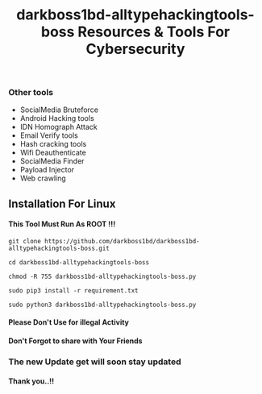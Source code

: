 <h1 align="center">darkboss1bd-alltypehackingtools-boss Resources & Tools For Cybersecurity</h1><br/>

### Other tools

- SocialMedia Bruteforce
- Android Hacking tools
- IDN Homograph Attack
- Email Verify tools
- Hash cracking tools
- Wifi Deauthenticate
- SocialMedia Finder
- Payload Injector
- Web crawling


## Installation For Linux 

#### This Tool Must Run As ROOT !!!

    git clone https://github.com/darkboss1bd/darkboss1bd-alltypehackingtools-boss.git
    
    cd darkboss1bd-alltypehackingtools-boss
    
    chmod -R 755 darkboss1bd-alltypehackingtools-boss.py
    
    sudo pip3 install -r requirement.txt
    
    sudo python3 darkboss1bd-alltypehackingtools-boss.py


<h4>Please Don't Use for illegal Activity</h4>

#### Don't Forgot to share with Your Friends 
### The new Update get will soon stay updated
#### Thank you..!!
